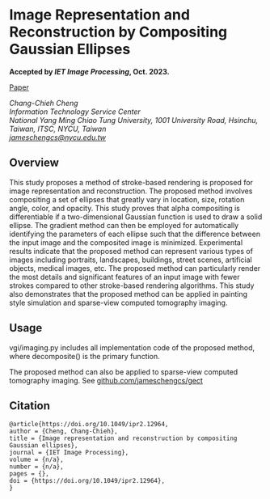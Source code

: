 
# Image Representation and Reconstruction by Compositing Gaussian Ellipses

**Accepted by *IET Image Processing*, Oct. 2023.**

[Paper](http://doi.org/10.1049/ipr2.12964)

*Chang-Chieh Cheng*\
*Information Technology Service Center*\
*National Yang Ming Chiao Tung University, 1001 University Road, Hsinchu, Taiwan, ITSC, NYCU, Taiwan*\
*<jameschengcs@nycu.edu.tw>*

## Overview

This study proposes a method of stroke-based rendering is proposed for image representation and reconstruction. The proposed method involves compositing a set of ellipses that greatly vary in location, size, rotation angle, color, and opacity. This study proves that alpha compositing is differentiable if a two-dimensional Gaussian function is used to draw a solid ellipse. The gradient method can then be employed for automatically identifying the parameters of each ellipse such that the difference between the input image and the composited image is minimized. Experimental results indicate that the proposed method can represent various types of images including portraits, landscapes, buildings, street scenes, artificial objects, medical images, etc. The proposed method can particularly render the most details and significant features of an input image with fewer strokes compared to other stroke-based rendering algorithms. This study also demonstrates that the proposed method can be applied in painting style simulation and sparse-view computed tomography imaging.

## Usage

vgi/imaging.py includes all implementation code of the proposed method, where decomposite() is the primary function.

The proposed method can also be applied to sparse-view computed tomography imaging. See [github.com/jameschengcs/gect](https://github.com/jameschengcs/gect)

## Citation
```
@article{https://doi.org/10.1049/ipr2.12964,
author = {Cheng, Chang-Chieh},
title = {Image representation and reconstruction by compositing Gaussian ellipses},
journal = {IET Image Processing},
volume = {n/a},
number = {n/a},
pages = {},
doi = {https://doi.org/10.1049/ipr2.12964},
}
```
